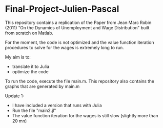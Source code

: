 # Final-Project-Julien-Pascal

This repository contains a replication of the Paper from Jean Marc Robin (2011) "On the Dynamics of Unemployment and Wage Distribution" built from scratch on Matlab.

For the moment, the code is not optimized and the value function iteration procedures to solve for the wages is extremely long to run.

My aim is to:
- translate it to Julia
- optimize the code 

To run the code, execute the file main.m. This repository also contains the graphs that are generated by main.m

Update 1:
- I have included a version that runs with Julia
- Run the file "main2.jl"
- The value function iteration for the wages is still slow (slightly more than 20 mn)
